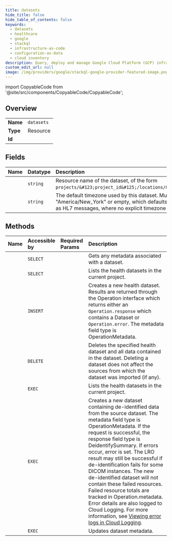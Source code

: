 ```yaml
---
title: datasets
hide_title: false
hide_table_of_contents: false
keywords:
  - datasets
  - healthcare
  - google    
  - stackql
  - infrastructure-as-code
  - configuration-as-data
  - cloud inventory
description: Query, deploy and manage Google Cloud Platform (GCP) infrastructure and resources using SQL
custom_edit_url: null
image: /img/providers/google/stackql-google-provider-featured-image.png
---
```


import CopyableCode from '@site/src/components/CopyableCode/CopyableCode';




## Overview
<table><tbody>
<tr><td><b>Name</b></td><td><code>datasets</code></td></tr>
<tr><td><b>Type</b></td><td>Resource</td></tr>
<tr><td><b>Id</b></td><td><CopyableCode code="google.healthcare.datasets" /></td></tr>
</tbody></table>

## Fields
| Name | Datatype | Description |
|:-----|:---------|:------------|
| <CopyableCode code="name" /> | `string` | Resource name of the dataset, of the form `projects/&#123;project_id&#125;/locations/&#123;location_id&#125;/datasets/&#123;dataset_id&#125;`. |
| <CopyableCode code="timeZone" /> | `string` | The default timezone used by this dataset. Must be a either a valid IANA time zone name such as "America/New_York" or empty, which defaults to UTC. This is used for parsing times in resources, such as HL7 messages, where no explicit timezone is specified. |
## Methods
| Name | Accessible by | Required Params | Description |
|:-----|:--------------|:----------------|:------------|
| <CopyableCode code="get" /> | `SELECT` | <CopyableCode code="datasetsId, locationsId, projectsId" /> | Gets any metadata associated with a dataset. |
| <CopyableCode code="list" /> | `SELECT` | <CopyableCode code="locationsId, projectsId" /> | Lists the health datasets in the current project. |
| <CopyableCode code="create" /> | `INSERT` | <CopyableCode code="locationsId, projectsId" /> | Creates a new health dataset. Results are returned through the Operation interface which returns either an `Operation.response` which contains a Dataset or `Operation.error`. The metadata field type is OperationMetadata. |
| <CopyableCode code="delete" /> | `DELETE` | <CopyableCode code="datasetsId, locationsId, projectsId" /> | Deletes the specified health dataset and all data contained in the dataset. Deleting a dataset does not affect the sources from which the dataset was imported (if any). |
| <CopyableCode code="_list" /> | `EXEC` | <CopyableCode code="locationsId, projectsId" /> | Lists the health datasets in the current project. |
| <CopyableCode code="deidentify" /> | `EXEC` | <CopyableCode code="datasetsId, locationsId, projectsId" /> | Creates a new dataset containing de-identified data from the source dataset. The metadata field type is OperationMetadata. If the request is successful, the response field type is DeidentifySummary. If errors occur, error is set. The LRO result may still be successful if de-identification fails for some DICOM instances. The new de-identified dataset will not contain these failed resources. Failed resource totals are tracked in Operation.metadata. Error details are also logged to Cloud Logging. For more information, see [Viewing error logs in Cloud Logging](https://cloud.google.com/healthcare/docs/how-tos/logging). |
| <CopyableCode code="patch" /> | `EXEC` | <CopyableCode code="datasetsId, locationsId, projectsId" /> | Updates dataset metadata. |
